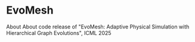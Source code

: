 # EvoMesh
About About code release of "EvoMesh: Adaptive Physical Simulation with Hierarchical Graph Evolutions", ICML 2025
